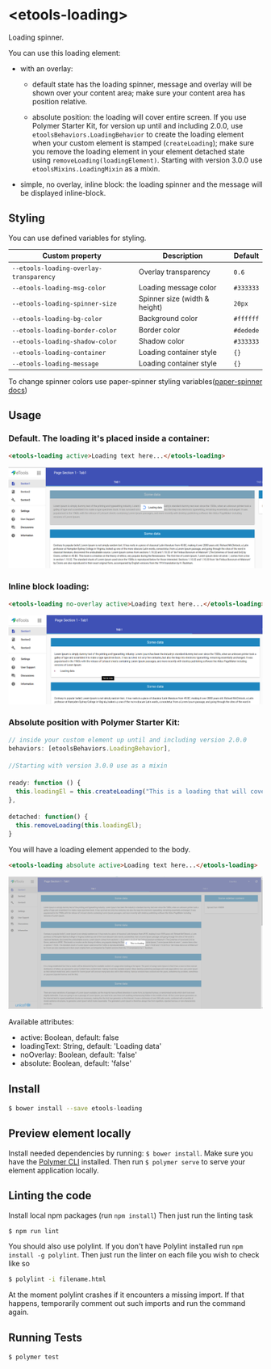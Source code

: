 # \<etools-loading\>

Loading spinner.

You can use this loading element:
- with an overlay:
    - default state has the loading spinner, message and overlay will be shown over your content area;
    make sure your content area has position relative.

    - absolute position: the loading will cover entire screen. If you use Polymer Starter Kit, for version up until and including 2.0.0,
    use `etoolsBehaviors.LoadingBehavior` to create the loading element when your custom element is stamped (`createLoading`);
    make sure you remove the loading element in your element detached state using `removeLoading(loadingElement)`.
    Starting with version 3.0.0 use `etoolsMixins.LoadingMixin` as a mixin.

- simple, no overlay, inline block: the loading spinner and the message will be displayed inline-block.

## Styling

You can use defined variables for styling.

Custom property | Description | Default
----------------|-------------|----------
`--etools-loading-overlay-transparency` | Overlay transparency | `0.6`
`--etools-loading-msg-color` | Loading message color | `#333333`
`--etools-loading-spinner-size` | Spinner size (width & height) | `20px`
`--etools-loading-bg-color` | Background color | `#ffffff`
`--etools-loading-border-color` | Border color | `#dedede`
`--etools-loading-shadow-color` | Shadow color | `#333333`
`--etools-loading-container` | Loading container style | `{}`
`--etools-loading-message` | Loading container style | `{}`

To change spinner colors use paper-spinner styling variables([paper-spinner docs](https://elements.polymer-project.org/elements/paper-spinner))


## Usage

### Default. The loading it's placed inside a container:
```html
<etools-loading active>Loading text here...</etools-loading>
```
![Loading inside a container](img/etools-loading-contained.png)

### Inline block loading:
```html
<etools-loading no-overlay active>Loading text here...</etools-loading>
```
![Loading inside a container](img/etools-loading-inline-block-position.png)


### Absolute position with Polymer Starter Kit:

```javascript
// inside your custom element up until and including version 2.0.0
behaviors: [etoolsBehaviors.LoadingBehavior],

//Starting with version 3.0.0 use as a mixin

ready: function () {
  this.loadingEl = this.createLoading("This is a loading that will cover entire screen!");
},

detached: function() {
  this.removeLoading(this.loadingEl);
}
```
You will have a loading element appended to the body.
```html
<etools-loading absolute active>Loading text here...</etools-loading>
```
![Loading inside a container](img/etools-loading-absolute-position.png)

Available attributes:
* active: Boolean, default: false
* loadingText: String, default: 'Loading data'
* noOverlay: Boolean, default: 'false'
* absolute: Boolean, default: 'false'

## Install
```bash
$ bower install --save etools-loading
```

## Preview element locally
Install needed dependencies by running: `$ bower install`.
Make sure you have the [Polymer CLI](https://www.npmjs.com/package/polymer-cli) installed. Then run `$ polymer serve` to serve your element application locally.

## Linting the code

Install local npm packages (run `npm install`)
Then just run the linting task

```bash
$ npm run lint
```
You should also use polylint. If you don't have Polylint installed run `npm install -g polylint`.
Then just run the linter on each file you wish to check like so

```bash
$ polylint -i filename.html
```
At the moment polylint crashes if it encounters a missing import. If that happens, temporarily comment out such imports and run the command again.

## Running Tests

```
$ polymer test
```
